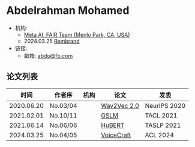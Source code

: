 # Abdelrahman Mohamed

- 机构: 
  - [Meta AI, FAIR Team (Menlo Park, CA, USA)](../Institutions/USA-Meta.AI.md)
  - 2024.03.25 [Rembrand](../Institutions/FRA-Rembrand.md)
- 链接:
  - 邮箱: <abdo@fb.com>

## 论文列表

| 时间 | 作者序 | 机构 | 论文 | 发表 |
|:-:|:-:|---|---|---|
| 2020.06.20 | No.03/04 | | [Wav2Vec 2.0](../Models/Speech_Representaion/2020.06.20_Wav2Vec2.0.md) | NeurIPS 2020 |
| 2021.02.01 | No.10/11 | | [GSLM](../Models/Speech_LLM/2021.02.01_GSLM.md) | TACL 2021 |
| 2021.06.14 | No.06/06 | | [HuBERT](../Models/Speech_Representaion/2021.06.14_HuBERT.md) | TASLP 2021 |
| 2024.03.25 | No.04/05 | | [VoiceCraft](../Models/Speech_LLM/2024.03.25_VoiceCraft.md) | ACL 2024 |
